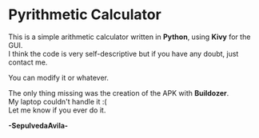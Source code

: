 # Pyrithmetic Calculator

This is a simple arithmetic calculator written in <b>Python</b>, using <b>Kivy</b> for the GUI.<br>
I think the code is very self-descriptive but if you have any doubt, just contact me.

You can modify it or whatever.

The only thing missing was the creation of the APK with <b>Buildozer</b>.<br>
My laptop couldn't handle it :( <br>
Let me know if you ever do it.

<b>-SepulvedaAvila-</b>
